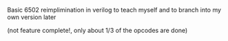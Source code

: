 Basic 6502 reimplimination in verilog to teach myself and to branch into my own version later

(not feature complete!, only about 1/3 of the opcodes are done)
